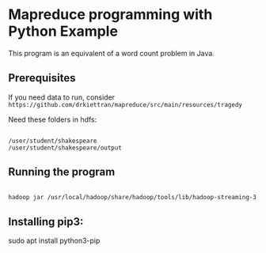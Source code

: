 # Mapreduce programming with Python Example

This program is an equivalent of a word count problem in Java.

## Prerequisites

If you need data to run, consider `https://github.com/drkiettran/mapreduce/src/main/resources/tragedy`

Need these folders in hdfs:

```

/user/student/shakespeare
/user/student/shakespeare/output

```

## Running the program

```bash

hadoop jar /usr/local/hadoop/share/hadoop/tools/lib/hadoop-streaming-3.2.0.jar -input /user/student/shakespeare -output /user/student/shakespeare/output -mapper /home/student/dev/week_8/mapreduce-py/mapper.py -reducer /home/student/dev/week_8/mapreduce-py/reducer.py

```

## Installing pip3:

sudo apt install python3-pip